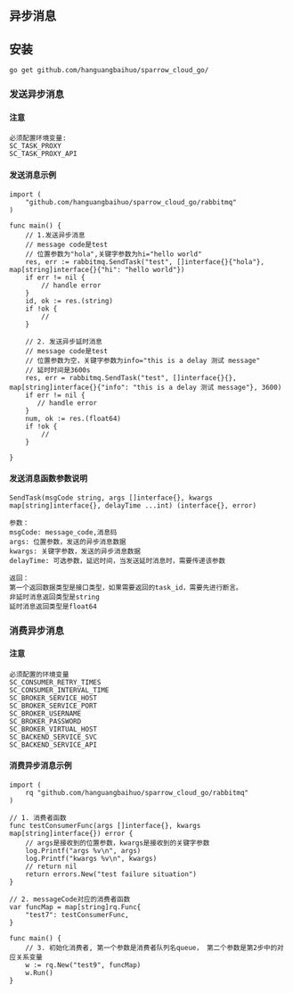 ## 异步消息

## 安装

    go get github.com/hanguangbaihuo/sparrow_cloud_go/

### 发送异步消息

#### 注意

    必须配置环境变量:
    SC_TASK_PROXY
    SC_TASK_PROXY_API

#### 发送消息示例

    import (
        "github.com/hanguangbaihuo/sparrow_cloud_go/rabbitmq"
    )

    func main() {
        // 1.发送异步消息
        // message code是test
        // 位置参数为"hola",关键字参数为hi="hello world"
        res, err := rabbitmq.SendTask("test", []interface{}{"hola"}, map[string]interface{}{"hi": "hello world"})
        if err != nil {
            // handle error
        }
        id, ok := res.(string)
        if !ok {
            // 
        }

        // 2. 发送异步延时消息
        // message code是test
        // 位置参数为空，关键字参数为info="this is a delay 测试 message"
        // 延时时间是3600s
        res, err = rabbitmq.SendTask("test", []interface{}{}, map[string]interface{}{"info": "this is a delay 测试 message"}, 3600)
        if err != nil {
           // handle error
        }
        num, ok := res.(float64)
        if !ok {
            // 
        }

    }

#### 发送消息函数参数说明

    SendTask(msgCode string, args []interface{}, kwargs map[string]interface{}, delayTime ...int) (interface{}, error) 

    参数：
    msgCode: message_code,消息码
    args: 位置参数，发送的异步消息数据
    kwargs: 关键字参数，发送的异步消息数据
    delayTime: 可选参数，延迟时间，当发送延时消息时，需要传递该参数

    返回：
    第一个返回数据类型是接口类型，如果需要返回的task_id，需要先进行断言。
    非延时消息返回类型是string
    延时消息返回类型是float64

### 消费异步消息

#### 注意

    必须配置的环境变量
    SC_CONSUMER_RETRY_TIMES 
    SC_CONSUMER_INTERVAL_TIME
    SC_BROKER_SERVICE_HOST
    SC_BROKER_SERVICE_PORT
    SC_BROKER_USERNAME
    SC_BROKER_PASSWORD
    SC_BROKER_VIRTUAL_HOST
    SC_BACKEND_SERVICE_SVC
    SC_BACKEND_SERVICE_API

#### 消费异步消息示例

    import (
        rq "github.com/hanguangbaihuo/sparrow_cloud_go/rabbitmq"
    )

    // 1. 消费者函数
    func testConsumerFunc(args []interface{}, kwargs map[string]interface{}) error {
        // args是接收到的位置参数，kwargs是接收到的关键字参数
        log.Printf("args %v\n", args)
        log.Printf("kwargs %v\n", kwargs)
        // return nil
        return errors.New("test failure situation")
    }

    // 2. messageCode对应的消费者函数
    var funcMap = map[string]rq.Func{
        "test7": testConsumerFunc,
    }

    func main() {
        // 3. 初始化消费者, 第一个参数是消费者队列名queue， 第二个参数是第2步中的对应关系变量
        w := rq.New("test9", funcMap)
        w.Run()
    }
